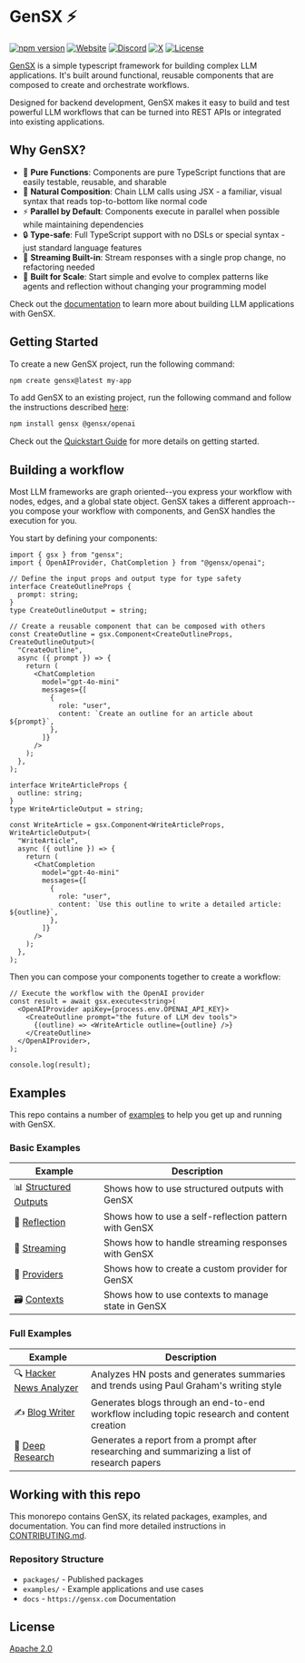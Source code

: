 # GenSX ⚡️

[![npm version](https://badge.fury.io/js/gensx.svg)](https://badge.fury.io/js/gensx)
[![Website](https://img.shields.io/badge/Visit-gensx.com-orange)](https://gensx.com)
[![Discord](https://img.shields.io/badge/Join-Discord-blue)](https://discord.gg/wRmwfz5tCy)
[![X](https://img.shields.io/badge/Follow-X-blue)](https://x.com/gensx_inc)
[![License](https://img.shields.io/badge/License-Apache_2.0-blue.svg)](https://opensource.org/licenses/Apache-2.0)

[GenSX](https://gensx.com/) is a simple typescript framework for building complex LLM applications. It's built around functional, reusable components that are composed to create and orchestrate workflows.

Designed for backend development, GenSX makes it easy to build and test powerful LLM workflows that can be turned into REST APIs or integrated into existing applications.

## Why GenSX?

- 🎯 **Pure Functions**: Components are pure TypeScript functions that are easily testable, reusable, and sharable
- 🌴 **Natural Composition**: Chain LLM calls using JSX - a familiar, visual syntax that reads top-to-bottom like normal code
- ⚡️ **Parallel by Default**: Components execute in parallel when possible while maintaining dependencies
- 🔒 **Type-safe**: Full TypeScript support with no DSLs or special syntax - just standard language features
- 🌊 **Streaming Built-in**: Stream responses with a single prop change, no refactoring needed
- 🚀 **Built for Scale**: Start simple and evolve to complex patterns like agents and reflection without changing your programming model

Check out the [documentation](https://gensx.com/overview) to learn more about building LLM applications with GenSX.

## Getting Started

To create a new GenSX project, run the following command:

```bash
npm create gensx@latest my-app
```

To add GenSX to an existing project, run the following command and follow the instructions described [here](https://www.npmjs.com/package/gensx):

```bash
npm install gensx @gensx/openai
```

Check out the [Quickstart Guide](https://gensx.com/quickstart) for more details on getting started.

## Building a workflow

Most LLM frameworks are graph oriented--you express your workflow with nodes, edges, and a global state object. GenSX takes a different approach--you compose your workflow with components, and GenSX handles the execution for you.

You start by defining your components:

```tsx
import { gsx } from "gensx";
import { OpenAIProvider, ChatCompletion } from "@gensx/openai";

// Define the input props and output type for type safety
interface CreateOutlineProps {
  prompt: string;
}
type CreateOutlineOutput = string;

// Create a reusable component that can be composed with others
const CreateOutline = gsx.Component<CreateOutlineProps, CreateOutlineOutput>(
  "CreateOutline",
  async ({ prompt }) => {
    return (
      <ChatCompletion
        model="gpt-4o-mini"
        messages={[
          {
            role: "user",
            content: `Create an outline for an article about ${prompt}`,
          },
        ]}
      />
    );
  },
);

interface WriteArticleProps {
  outline: string;
}
type WriteArticleOutput = string;

const WriteArticle = gsx.Component<WriteArticleProps, WriteArticleOutput>(
  "WriteArticle",
  async ({ outline }) => {
    return (
      <ChatCompletion
        model="gpt-4o-mini"
        messages={[
          {
            role: "user",
            content: `Use this outline to write a detailed article: ${outline}`,
          },
        ]}
      />
    );
  },
);
```

Then you can compose your components together to create a workflow:

```tsx
// Execute the workflow with the OpenAI provider
const result = await gsx.execute<string>(
  <OpenAIProvider apiKey={process.env.OPENAI_API_KEY}>
    <CreateOutline prompt="the future of LLM dev tools">
      {(outline) => <WriteArticle outline={outline} />}
    </CreateOutline>
  </OpenAIProvider>,
);

console.log(result);
```

## Examples

This repo contains a number of [examples](./examples) to help you get up and running with GenSX.

### Basic Examples

| Example                                               | Description                                           |
| ----------------------------------------------------- | ----------------------------------------------------- |
| 📊 [Structured Outputs](./examples/structuredOutputs) | Shows how to use structured outputs with GenSX        |
| 🔄 [Reflection](./examples/reflection)                | Shows how to use a self-reflection pattern with GenSX |
| 🌊 [Streaming](./examples/streaming)                  | Shows how to handle streaming responses with GenSX    |
| 🔌 [Providers](./examples/providers)                  | Shows how to create a custom provider for GenSX       |
| 🗃️ [Contexts](./examples/contexts)                    | Shows how to use contexts to manage state in GenSX    |

### Full Examples

| Example                                                  | Description                                                                                  |
| -------------------------------------------------------- | -------------------------------------------------------------------------------------------- |
| 🔍 [Hacker News Analyzer](./examples/hackerNewsAnalyzer) | Analyzes HN posts and generates summaries and trends using Paul Graham's writing style       |
| ✍️ [Blog Writer](./examples/blogWriter)                  | Generates blogs through an end-to-end workflow including topic research and content creation |
| 🔬 [Deep Research](./examples/deepResearch)              | Generates a report from a prompt after researching and summarizing a list of research papers |

## Working with this repo

This monorepo contains GenSX, its related packages, examples, and documentation. You can find more detailed instructions in [CONTRIBUTING.md](./CONTRIBUTING.md).

### Repository Structure

- `packages/` - Published packages
- `examples/` - Example applications and use cases
- `docs` - `https://gensx.com` Documentation

## License

[Apache 2.0](./LICENSE)
